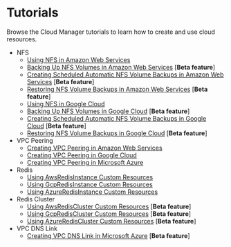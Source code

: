 # Tutorials

Browse the Cloud Manager tutorials to learn how to create and use cloud resources.

* NFS
  * [Using NFS in Amazon Web Services](./01-20-10-aws-nfs-volume.md)
  * [Backing Up NFS Volumes in Amazon Web Services](./01-20-11-aws-nfs-volume-backup.md) [**Beta feature**]
  * [Creating Scheduled Automatic NFS Volume Backups in Amazon Web Services](./01-20-12-aws-scheduled-nfs-backup.md) [**Beta feature**]
  * [Restoring NFS Volume Backups in Amazon Web Services](./01-20-13-aws-nfs-volume-restore.md) [**Beta feature**]
  * [Using NFS in Google Cloud](./01-20-20-gcp-nfs-volume.md)
  * [Backing Up NFS Volumes in Google Cloud](./01-20-21-gcp-nfs-volume-backup.md) [**Beta feature**]
  * [Creating Scheduled Automatic NFS Volume Backups in Google Cloud](./01-20-22-gcp-scheduled-nfs-backup.md) [**Beta feature**]
  * [Restoring NFS Volume Backups in Google Cloud](./01-20-23-gcp-nfs-volume-restore.md) [**Beta feature**]
* VPC Peering
  * [Creating VPC Peering in Amazon Web Services](./01-30-10-aws-vpc-peering.md)
  * [Creating VPC Peering in Google Cloud](./01-30-20-gcp-vpc-peering.md)
  * [Creating VPC Peering in Microsoft Azure](./01-30-30-azure-vpc-peering.md)
* Redis
  * [Using AwsRedisInstance Custom Resources](./01-40-10-aws-redis-instance.md)
  * [Using GcpRedisInstance Custom Resources](./01-40-20-gcp-redis-instance.md)
  * [Using AzureRedisInstance Custom Resources](./01-40-30-azure-redis-instance.md)
* Redis Cluster
  * [Using AwsRedisCluster Custom Resources](./01-50-10-aws-redis-cluster.md) [**Beta feature**]
  * [Using GcpRedisCluster Custom Resources](./01-50-20-gcp-redis-cluster.md) [**Beta feature**]
  * [Using AzureRedisCluster Custom Resources](./01-50-30-azure-redis-cluster.md) [**Beta feature**]
* VPC DNS Link
  * [Creating VPC DNS Link in Microsoft Azure](01-40-10-azure-vpc-dns-link.md) [**Beta feature**]
